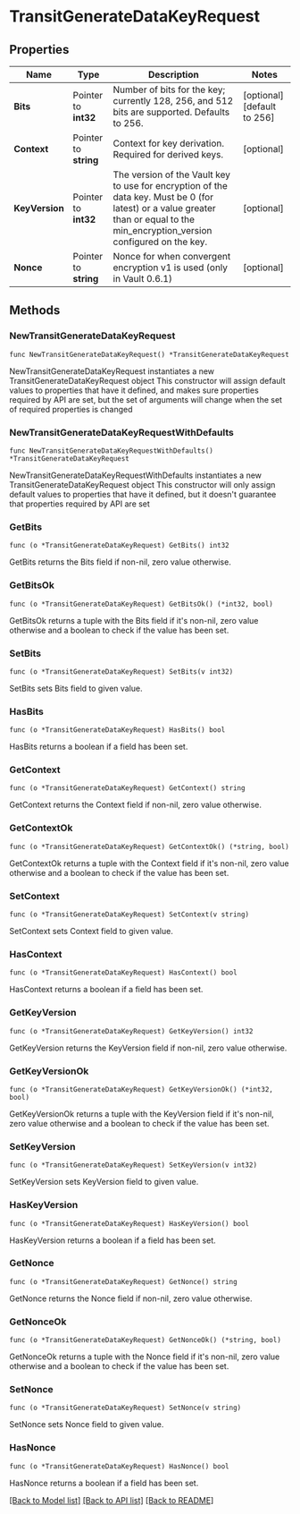 # TransitGenerateDataKeyRequest


## Properties

Name | Type | Description | Notes
------------ | ------------- | ------------- | -------------
**Bits** | Pointer to **int32** | Number of bits for the key; currently 128, 256, and 512 bits are supported. Defaults to 256. | [optional] [default to 256]
**Context** | Pointer to **string** | Context for key derivation. Required for derived keys. | [optional] 
**KeyVersion** | Pointer to **int32** | The version of the Vault key to use for encryption of the data key. Must be 0 (for latest) or a value greater than or equal to the min_encryption_version configured on the key. | [optional] 
**Nonce** | Pointer to **string** | Nonce for when convergent encryption v1 is used (only in Vault 0.6.1) | [optional] 



## Methods


### NewTransitGenerateDataKeyRequest

`func NewTransitGenerateDataKeyRequest() *TransitGenerateDataKeyRequest`

NewTransitGenerateDataKeyRequest instantiates a new TransitGenerateDataKeyRequest object
This constructor will assign default values to properties that have it defined,
and makes sure properties required by API are set, but the set of arguments
will change when the set of required properties is changed

### NewTransitGenerateDataKeyRequestWithDefaults

`func NewTransitGenerateDataKeyRequestWithDefaults() *TransitGenerateDataKeyRequest`

NewTransitGenerateDataKeyRequestWithDefaults instantiates a new TransitGenerateDataKeyRequest object
This constructor will only assign default values to properties that have it defined,
but it doesn't guarantee that properties required by API are set


### GetBits

`func (o *TransitGenerateDataKeyRequest) GetBits() int32`

GetBits returns the Bits field if non-nil, zero value otherwise.

### GetBitsOk

`func (o *TransitGenerateDataKeyRequest) GetBitsOk() (*int32, bool)`

GetBitsOk returns a tuple with the Bits field if it's non-nil, zero value otherwise
and a boolean to check if the value has been set.

### SetBits

`func (o *TransitGenerateDataKeyRequest) SetBits(v int32)`

SetBits sets Bits field to given value.


### HasBits

`func (o *TransitGenerateDataKeyRequest) HasBits() bool`

HasBits returns a boolean if a field has been set.




### GetContext

`func (o *TransitGenerateDataKeyRequest) GetContext() string`

GetContext returns the Context field if non-nil, zero value otherwise.

### GetContextOk

`func (o *TransitGenerateDataKeyRequest) GetContextOk() (*string, bool)`

GetContextOk returns a tuple with the Context field if it's non-nil, zero value otherwise
and a boolean to check if the value has been set.

### SetContext

`func (o *TransitGenerateDataKeyRequest) SetContext(v string)`

SetContext sets Context field to given value.


### HasContext

`func (o *TransitGenerateDataKeyRequest) HasContext() bool`

HasContext returns a boolean if a field has been set.




### GetKeyVersion

`func (o *TransitGenerateDataKeyRequest) GetKeyVersion() int32`

GetKeyVersion returns the KeyVersion field if non-nil, zero value otherwise.

### GetKeyVersionOk

`func (o *TransitGenerateDataKeyRequest) GetKeyVersionOk() (*int32, bool)`

GetKeyVersionOk returns a tuple with the KeyVersion field if it's non-nil, zero value otherwise
and a boolean to check if the value has been set.

### SetKeyVersion

`func (o *TransitGenerateDataKeyRequest) SetKeyVersion(v int32)`

SetKeyVersion sets KeyVersion field to given value.


### HasKeyVersion

`func (o *TransitGenerateDataKeyRequest) HasKeyVersion() bool`

HasKeyVersion returns a boolean if a field has been set.




### GetNonce

`func (o *TransitGenerateDataKeyRequest) GetNonce() string`

GetNonce returns the Nonce field if non-nil, zero value otherwise.

### GetNonceOk

`func (o *TransitGenerateDataKeyRequest) GetNonceOk() (*string, bool)`

GetNonceOk returns a tuple with the Nonce field if it's non-nil, zero value otherwise
and a boolean to check if the value has been set.

### SetNonce

`func (o *TransitGenerateDataKeyRequest) SetNonce(v string)`

SetNonce sets Nonce field to given value.


### HasNonce

`func (o *TransitGenerateDataKeyRequest) HasNonce() bool`

HasNonce returns a boolean if a field has been set.









[[Back to Model list]](../README.md#documentation-for-models) [[Back to API list]](../README.md#documentation-for-api-endpoints) [[Back to README]](../README.md)


